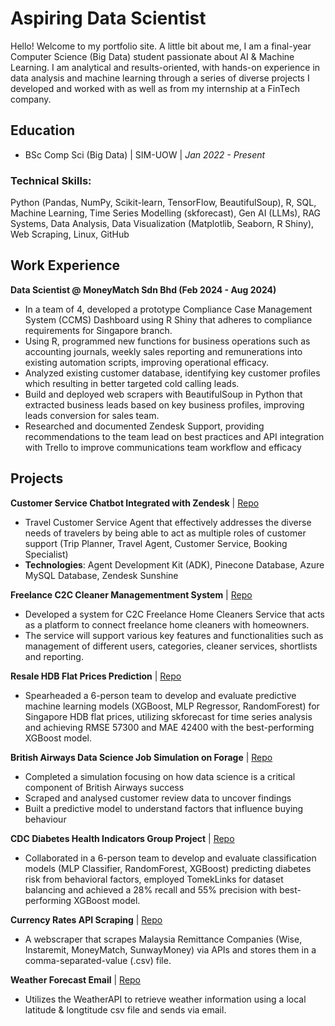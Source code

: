 # Aspiring Data Scientist
Hello! Welcome to my portfolio site. A little bit about me, I am a final-year Computer Science (Big Data) student passionate about AI &
Machine Learning. I am analytical and results-oriented, with hands-on experience in data analysis and machine learning through a series
of diverse projects I developed and worked with as well as from my internship at a FinTech company. 

## Education
- BSc Comp Sci (Big Data) | SIM-UOW | _Jan 2022 - Present_

### Technical Skills:
Python (Pandas, NumPy, Scikit-learn, TensorFlow, BeautifulSoup), R, SQL, Machine Learning,
Time Series Modelling (skforecast), Gen AI (LLMs), RAG Systems, Data Analysis, 
Data Visualization (Matplotlib, Seaborn, R Shiny), Web Scraping, Linux, GitHub

## Work Experience
**Data Scientist @ MoneyMatch Sdn Bhd  (Feb 2024 - Aug 2024)**
- In a team of 4, developed a prototype Compliance Case Management System (CCMS) Dashboard using R Shiny that adheres to compliance requirements for Singapore branch.
- Using R, programmed new functions for business operations such as accounting journals, weekly sales reporting and remunerations into existing automation scripts, improving operational efficacy.
- Analyzed existing customer database, identifying key customer profiles which resulting in better targeted cold calling leads.
- Build and deployed web scrapers with BeautifulSoup in Python that extracted business leads based on key business profiles, improving leads conversion for sales team.
- Researched and documented Zendesk Support, providing recommendations to the team lead on best practices and API integration with Trello to improve communications team workflow and efficacy

## Projects
**Customer Service Chatbot Integrated with Zendesk** | [Repo](https://github.com/SIM-FYP2025Q2/SIM-Travels)
- Travel Customer Service Agent that effectively addresses the diverse needs of travelers by being able to act as multiple roles of customer support
  (Trip Planner, Travel Agent, Customer Service, Booking Specialist)
- **Technologies**: Agent Development Kit (ADK), Pinecone Database, Azure MySQL Database, Zendesk Sunshine

**Freelance C2C Cleaner Managementment System** | [Repo](https://github.com/lester-liam/csit314-sim2025q2-tehsiewdai)
- Developed a system for C2C Freelance Home Cleaners Service that acts as a platform to connect freelance home cleaners with homeowners.
- The service will support various key features and functionalities such as management of different users, categories, cleaner services, shortlists and reporting.

**Resale HDB Flat Prices Prediction** | [Repo](https://github.com/lester-liam/csci323-housing-price-prediction)
- Spearheaded a 6-person team to develop and evaluate predictive machine learning models (XGBoost,
MLP Regressor, RandomForest) for Singapore HDB flat prices, utilizing skforecast for time series
analysis and achieving RMSE 57300 and MAE 42400 with the best-performing XGBoost model.

**British Airways Data Science Job Simulation on Forage** | [Repo](https://github.com/lester-liam/Forage-Virtual-Experience-British-Airways)
- Completed a simulation focusing on how data science is a critical component of British Airways success
- Scraped and analysed customer review data to uncover findings
- Built a predictive model to understand factors that influence buying behaviour

**CDC Diabetes Health Indicators Group Project** | [Repo](https://github.com/lester-liam/csci218-sp125-group-assignment)
- Collaborated in a 6-person team to develop and evaluate classification models (MLP Classifier, RandomForest, XGBoost)
  predicting diabetes risk from behavioral factors, employed TomekLinks for dataset balancing and achieved a 28% recall
  and 55% precision with best-performing XGBoost model.

**Currency Rates API Scraping** | [Repo](https://github.com/lester-liam/currency-rates-api-scraping)
- A webscraper that scrapes Malaysia Remittance Companies (Wise, Instaremit, MoneyMatch, SunwayMoney) via APIs
  and stores them in a comma-separated-value (.csv) file.

**Weather Forecast Email** | [Repo](https://github.com/lester-liam/weather-forecast-email)
- Utilizes the WeatherAPI to retrieve weather information using a local latitude & longtitude csv file and sends via email.
